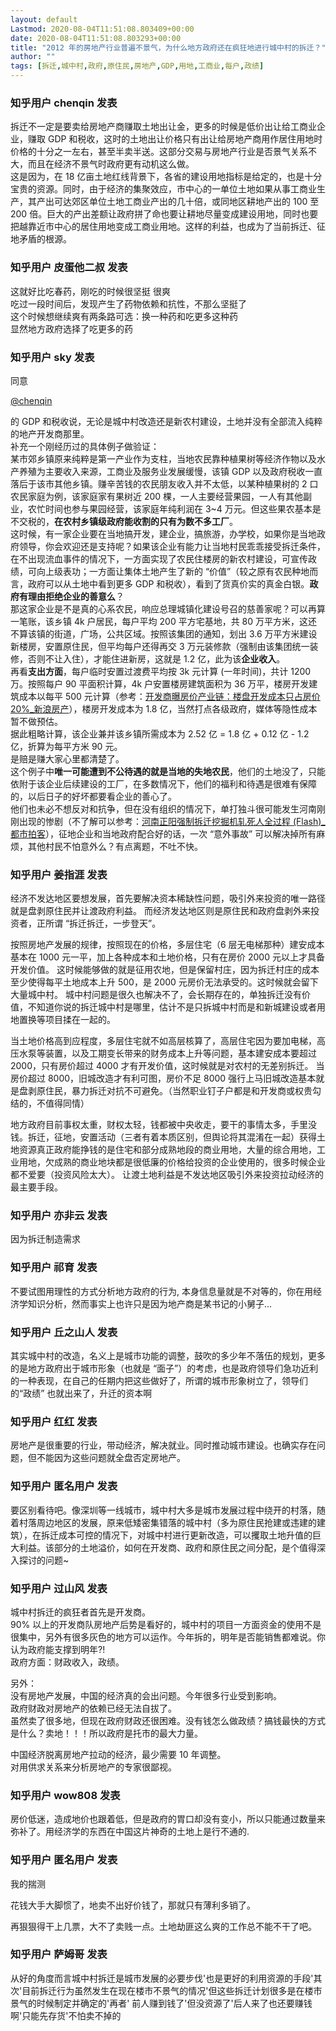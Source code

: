 ```yaml
---
layout: default
Lastmod: 2020-08-04T11:51:08.803409+00:00
date: 2020-08-04T11:51:08.803293+00:00
title: "2012 年的房地产行业普遍不景气，为什么地方政府还在疯狂地进行城中村的拆迁？"
author: ""
tags: [拆迁,城中村,政府,原住民,房地产,GDP,用地,工商业,每户,政绩]
---
```



    
### 知乎用户 chenqin​ 发表
    
拆迁不一定是要卖给房地产商赚取土地出让金，更多的时候是低价出让给工商业企业，赚取 GDP 和税收，这时的土地出让价格只有出让给房地产商用作居住用地时价格的十分之一左右，甚至半卖半送。这部分交易与房地产行业是否景气关系不大，而且在经济不景气时政府更有动机这么做。  
这是因为，在 18 亿亩土地红线背景下，各省的建设用地指标是给定的，也是十分宝贵的资源。同时，由于经济的集聚效应，市中心的一单位土地如果从事工商业生产，其产出可达郊区单位土地工商业产出的几十倍，或同地区耕地产出的 100 至 200 倍。巨大的产出差额让政府拼了命也要让耕地尽量变成建设用地，同时也要把越靠近市中心的居住用地变成工商业用地。这样的利益，也成为了当前拆迁、征地矛盾的根源。
    
    
    
    
### 知乎用户 皮蛋他二叔 发表
    
这就好比吃春药，刚吃的时候很坚挺 很爽  
吃过一段时间后，发现产生了药物依赖和抗性，不那么坚挺了  
这个时候想继续爽有两条路可选：换一种药和吃更多这种药  
显然地方政府选择了吃更多的药
    
    
    
    
### 知乎用户  sky​ 发表
    
同意

[@chenqin]()

的 GDP 和税收说，无论是城中村改造还是新农村建设，土地并没有全部流入纯粹的地产开发商那里。  
补充一个刚经历过的具体例子做验证：  
某市郊乡镇原来纯粹是第一产业作为支柱，当地农民靠种植果树等经济作物以及水产养殖为主要收入来源，工商业及服务业发展缓慢，该镇 GDP 以及政府税收一直落后于该市其他乡镇。赚辛苦钱的农民朋友收入并不太低，以某种植果树的 2 口农民家庭为例，该家庭家有果树近 200 棵，一人主要经营果园，一人有其他副业，农忙时间也参与果园经营，该家庭年纯利润在 3~4 万元。但这些果农基本是不交税的，**在农村乡镇级政府能收割的只有为数不多工厂**。  
这时候，有一家企业要在当地搞开发，建企业，搞旅游，办学校，如果你是当地政府领导，你会欢迎还是支持呢？如果该企业有能力让当地村民乖乖接受拆迁条件，在不出现流血事件的情况下，一方面实现了农民住楼房的新农村建设，可宣传政绩，可向上级表功；一方面让集体土地产生了新的 “价值”（较之原有农民种地而言，政府可以从土地中看到更多 GDP 和税收），看到了货真价实的真金白银。**政府有理由拒绝企业的善意么**？  
那这家企业是不是真的心系农民，响应总理城镇化建设号召的慈善家呢？可以再算一笔账，该乡镇 4k 户居民，每户平均 200 平方宅基地，共 80 万平方米，这还不算该镇的街道，广场，公共区域。按照该集团的通知，划出 3.6 万平方米建设新楼房，安置原住民，但平均每户还得再交 3 万元装修款（强制由该集团统一装修，否则不让入住），才能住进新房，这就是 1.2 亿，此为该**企业收入**。  
再看**支出方面**，每户临时安置过渡费平均按 3k 元计算 (一年时间)，共计 1200 万。按照每户 90 平面积计算，4k 户安置楼房建筑面积为 36 万平，楼房开发建筑成本以每平 500 元计算（参考：[开发商曝房价产业链：楼盘开发成本只占房价 20%\_新浪房产](https://link.zhihu.com/?target=http%3A//bj.house.sina.com.cn/news/2007-06-25/0856198217.html)），楼房开发成本为 1.8 亿，当然打点各级政府，媒体等隐性成本暂不做预估。  
据此粗略计算，该企业兼并该乡镇所需成本为 2.52 亿 = 1.8 亿 + 0.12 亿 - 1.2 亿，折算为每平方米 90 元。  
是赔是赚大家心里都清楚了。  
这个例子中**唯一可能遭到不公待遇的就是当地的失地农民**，他们的土地没了，只能依附于该企业后续建设的工厂，在多数情况下，他们的福利和待遇是很难有保障的，以后日子的好坏都要看企业的善心了。  
他们也未必不想反对和抗争，但在没有组织的情况下，单打独斗很可能发生河南刚刚出现的惨剧（不了解可以参考：[河南正阳强制拆迁挖掘机轧死人全过程 (Flash)\_都市拍客](https://link.zhihu.com/?target=http%3A//bbs.tianya.cn/post-607-10087-1.shtml)），征地企业和当地政府配合好的话，一次 “意外事故” 可以解决掉所有麻烦，其他村民不怕意外么？有点离题，不吐不快。
    
    
    
    
### 知乎用户 姜指涯 发表
    
经济不发达地区要想发展，首先要解决资本稀缺性问题，吸引外来投资的唯一路径就是盘剥原住民并让渡政府利益。 而经济发达地区则是原住民和政府盘剥外来投资者，正所谓 “拆迁拆迁，一步登天”。

按照房地产发展的规律，按照现在的价格，多层住宅（6 层无电梯那种）建安成本基本在 1000 元一平，加上各种成本和土地价格，只有在房价 2000 元以上才具备开发价值。 这时候能够做的就是征用农地，但是保留村庄，因为拆迁村庄的成本至少使得每平土地成本上升 500，是 2000 元房价无法承受的。这时候就会留下大量城中村。 城中村问题是很久也解决不了，会长期存在的，单独拆迁没有价值，不知道你说的拆迁城中村是哪里，估计不是只拆城中村而是和新城建设或者用地置换等项目揉在一起的。

当土地价格高到应程度，多层住宅就不如高层核算了，高层住宅因为要加电梯，高压水泵等装置，以及工期变长带来的财务成本上升等问题，基本建安成本要超过 2000，只有房价超过 4000 才有开发价值，这时候就是对农村的无差别拆迁。 当房价超过 8000，旧城改造才有利可图，房价不足 8000 强行上马旧城改造基本就是盘剥原住民，暴力拆迁对抗不可避免。（当然职业钉子户都是和开发商或权贵勾结的，不值得同情）

地方政府目前事权太重，财权太轻，钱都被中央收走，要干的事情太多，手里没钱。拆迁，征地，安置活动（三者有着本质区别，但舆论将其混淆在一起）获得土地资源真正政府能挣钱的是住宅和部分成熟地段的商业用地，大量的综合用地，工业用地，欠成熟的商业地块都是很低廉的价格给投资的企业使用的，很多时候企业都不爱要（投资风险太大）。 让渡土地利益是不发达地区吸引外来投资拉动经济的最主要手段。
    
    
    
    
### 知乎用户 亦非云 发表
    
因为拆迁制造需求
    
    
    
    
### 知乎用户 祁育 发表
    
不要试图用理性的方式分析地方政府的行为, 本身信息量就是不对等的，你在用经济学知识分析，然而事实上也许只是因为地产商是某书记的小舅子...
    
    
    
    
### 知乎用户  丘之山人 发表
    
其实城中村的改造，名义上是城市功能的调整，鼓吹的多少年不落伍的规划，更多的是地方政府出于城市形象（也就是 “面子”）的考虑，也是政府领导们急功近利的一种表现，在自己的任期内把这些做好了，所谓的城市形象树立了，领导们的“政绩” 也就出来了，升迁的资本啊
    
    
    
    
### 知乎用户 红红 发表
    
房地产是很重要的行业，带动经济，解决就业。同时推动城市建设。也确实存在问题，但不能因为这些问题就全盘否定房地产。
    
    
    
    
### 知乎用户 匿名用户 发表
    
要区别看待吧。像深圳等一线城市，城中村大多是城市发展过程中绕开的村落，随着村落周边地区的发展，原来低矮密集错落的城中村（多为原住民抢建或违建的建筑），在拆迁成本可控的情况下，对城中村进行更新改造，可以攫取土地升值的巨大利益。该部分的土地溢价，如何在开发商、政府和原住民之间分配，是个值得深入探讨的问题~
    
    
    
    
### 知乎用户  过山风 发表
    
城中村拆迁的疯狂者首先是开发商。  
90% 以上的开发商队房地产后势是看好的，城中村的项目一方面资金的使用不是很集中，另外有很多灰色的地方可以运作。今年拆的，明年是否能销售都难说。你认为政府能支撑到明年?!  
政府方面：财政收入，政绩。

另外：  
没有房地产发展，中国的经济真的会出问题。今年很多行业受到影响。  
政府财政对房地产的依赖已经无法自拔了。  
虽然卖了很多地，但现在政府财政还很困难。没有钱怎么做政绩？搞钱最快的方式是什么？卖地！！！所以政府是托市的最大力量。

中国经济脱离房地产拉动的经济，最少需要 10 年调整。  
对用供求关系来分析房地产的专家很鄙视。
    
    
    
    
### 知乎用户 wow808 发表
    
房价低迷，造成地价也跟着低，但是政府的胃口却没有变小，所以只能通过数量来弥补了。用经济学的东西在中国这片神奇的土地上是行不通的.
    
    
    
    
### 知乎用户  匿名用户 发表
    
我的揣测

花钱大手大脚惯了，地卖不出好价钱了，那就只有薄利多销了。

再狠狠得干上几票，大不了卖贱一点。土地劫匪这么爽的工作总不能不干了吧。
    
    
    
    
### 知乎用户 萨姆哥 发表
    
从好的角度而言城中村拆迁是城市发展的必要步伐'也是更好的利用资源的手段'其次'目前拆迁行为虽然发生在现在楼市不景气的情况'但这些拆迁计划很多是在楼市景气的时候制定并确定的'再者' 前人赚到钱了'但没资源了'后人来了也还要赚钱啊'只能先存货'不怕卖不掉的
    
    
    

